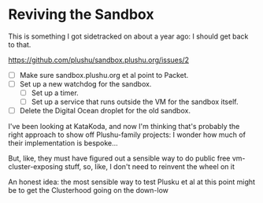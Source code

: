 # Reviving the Sandbox

This is something I got sidetracked on about a year ago: I should get back to that.

https://github.com/plushu/sandbox.plushu.org/issues/2

- [ ] Make sure sandbox.plushu.org et al point to Packet.
- [ ] Set up a new watchdog for the sandbox.
  - [ ] Set up a timer.
  - [ ] Set up a service that runs outside the VM for the sandbox itself.
- [ ] Delete the Digital Ocean droplet for the old sandbox.

I've been looking at KataKoda, and now I'm thinking that's probably the right approach to show off Plushu-family projects: I wonder how much of their implementation is bespoke...

But, like, they must have figured out a sensible way to do public free vm-cluster-exposing stuff, so, like, I don't need to reinvent the wheel on it

An honest idea: the most sensible way to test Plusku et al at this point might be to get the Clusterhood going on the down-low
